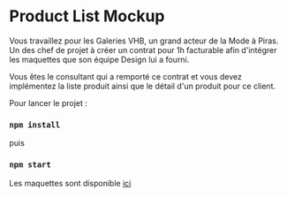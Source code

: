 # Product List Mockup 

Vous travaillez pour les Galeries VHB, un grand acteur de la Mode à Piras.
Un des chef de projet à créer un contrat pour 1h facturable afin d'intégrer
les maquettes que son équipe Design lui a fourni.

Vous êtes le consultant qui a remporté ce contrat et vous devez implémentez 
la liste produit ainsi que le détail d'un produit pour ce client.

Pour lancer le projet :
### `npm install`
puis
### `npm start`


Les maquettes sont disponible [ici](https://www.figma.com/file/o5SGBIyoudAVzKPFFaf9jH/contra-wireframe-kit-(Community)?type=design&node-id=186%3A2264&mode=design&t=90KhVc0ERvDuf5AS-1)